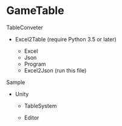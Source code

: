 # GameTable
TableConveter

  - Excel2Table (require Python 3.5 or later)

    - Excel
    - Json
    - Program
    - Excel2Json (run this file)


Sample

  - Unity
  
    - TableSystem
    
    - Editor



